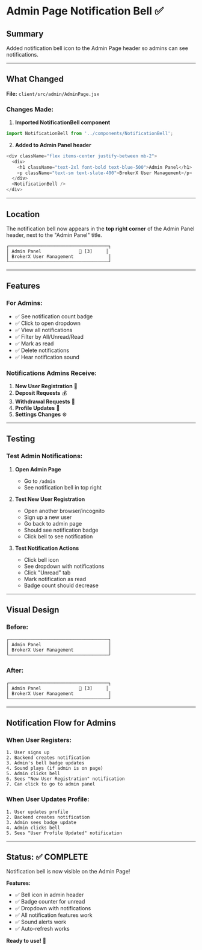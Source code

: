 # Admin Page Notification Bell ✅

## Summary

Added notification bell icon to the Admin Page header so admins can see notifications.

---

## What Changed

**File:** `client/src/admin/AdminPage.jsx`

### Changes Made:

1. **Imported NotificationBell component**
```javascript
import NotificationBell from '../components/NotificationBell';
```

2. **Added to Admin Panel header**
```javascript
<div className="flex items-center justify-between mb-2">
  <div>
    <h1 className="text-2xl font-bold text-blue-500">Admin Panel</h1>
    <p className="text-sm text-slate-400">BrokerX User Management</p>
  </div>
  <NotificationBell />
</div>
```

---

## Location

The notification bell now appears in the **top right corner** of the Admin Panel header, next to the "Admin Panel" title.

```
┌─────────────────────────────────────┐
│ Admin Panel              🔔 [3]     │
│ BrokerX User Management             │
└─────────────────────────────────────┘
```

---

## Features

### For Admins:
- ✅ See notification count badge
- ✅ Click to open dropdown
- ✅ View all notifications
- ✅ Filter by All/Unread/Read
- ✅ Mark as read
- ✅ Delete notifications
- ✅ Hear notification sound

### Notifications Admins Receive:
1. **New User Registration** 👤
2. **Deposit Requests** 💰
3. **Withdrawal Requests** 💸
4. **Profile Updates** 📝
5. **Settings Changes** ⚙️

---

## Testing

### Test Admin Notifications:

1. **Open Admin Page**
   - Go to `/admin`
   - See notification bell in top right

2. **Test New User Registration**
   - Open another browser/incognito
   - Sign up a new user
   - Go back to admin page
   - Should see notification badge
   - Click bell to see notification

3. **Test Notification Actions**
   - Click bell icon
   - See dropdown with notifications
   - Click "Unread" tab
   - Mark notification as read
   - Badge count should decrease

---

## Visual Design

### Before:
```
┌─────────────────────────────────────┐
│ Admin Panel                         │
│ BrokerX User Management             │
└─────────────────────────────────────┘
```

### After:
```
┌─────────────────────────────────────┐
│ Admin Panel              🔔 [3]     │
│ BrokerX User Management             │
└─────────────────────────────────────┘
```

---

## Notification Flow for Admins

### When User Registers:
```
1. User signs up
2. Backend creates notification
3. Admin's bell badge updates
4. Sound plays (if admin is on page)
5. Admin clicks bell
6. Sees "New User Registration" notification
7. Can click to go to admin panel
```

### When User Updates Profile:
```
1. User updates profile
2. Backend creates notification
3. Admin sees badge update
4. Admin clicks bell
5. Sees "User Profile Updated" notification
```

---

## Status: ✅ COMPLETE

Notification bell is now visible on the Admin Page!

**Features:**
- ✅ Bell icon in admin header
- ✅ Badge counter for unread
- ✅ Dropdown with notifications
- ✅ All notification features work
- ✅ Sound alerts work
- ✅ Auto-refresh works

**Ready to use!** 🎉
